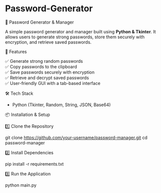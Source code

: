 # Password-Generator
 🔐 Password Generator & Manager

A simple password generator and manager built using **Python & Tkinter**. It allows users to generate strong passwords, store them securely with encryption, and retrieve saved passwords.

🚀 Features
 
✅ Generate strong random passwords  
✅ Copy passwords to the clipboard  
✅ Save passwords securely with encryption  
✅ Retrieve and decrypt saved passwords  
✅ User-friendly GUI with a tab-based interface  

 🛠 Tech Stack
- Python (Tkinter, Random, String, JSON, Base64)

 📦 Installation & Setup

1️⃣ Clone the Repository  

git clone https://github.com/your-username/password-manager.git
cd password-manager

2️⃣ Install Dependencies

pip install -r requirements.txt

3️⃣ Run the Application

python main.py


